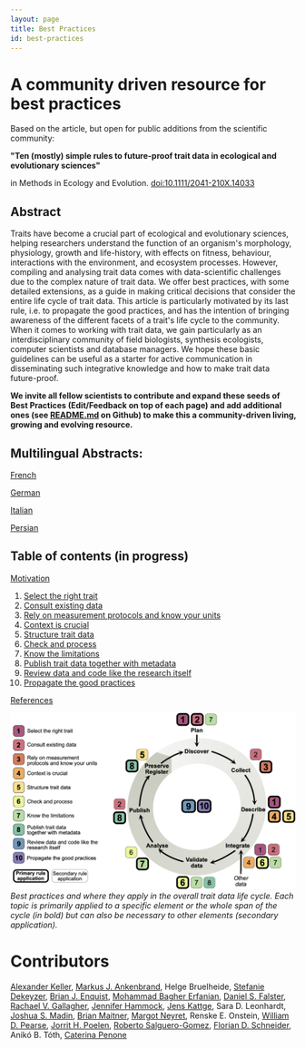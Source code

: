 ```yaml
---
layout: page
title: Best Practices
id: best-practices
---
```


# A community driven resource for best practices
Based on the article, but open for public additions from the scientific community:

**"Ten (mostly) simple rules to future-proof trait data in ecological and evolutionary sciences"**

in Methods in Ecology and Evolution. [doi:10.1111/2041-210X.14033](https://doi.org/10.1111/2041-210X.14033)


## Abstract
Traits have become a crucial part of ecological and evolutionary sciences, helping researchers understand the function of an organism's morphology, physiology, growth and life-history, with effects on fitness, behaviour, interactions with the environment, and ecosystem processes. However, compiling and analysing trait data comes with data-scientific challenges due to the complex nature of trait data.
We offer best practices, with some detailed extensions, as a guide in making critical decisions that consider the entire life cycle of trait data. 
This article is particularly motivated by its last rule, i.e. to propagate the good practices, and has the intention of bringing awareness of the different facets of a trait's life cycle to the community. 
When it comes to working with trait data, we gain particularly as an interdisciplinary community of field biologists, synthesis ecologists, computer scientists and database managers. We hope these basic guidelines can be useful as a starter for active communication in disseminating such integrative knowledge and how to make trait data future-proof.

**We invite all fellow scientists to contribute and expand these seeds of Best Practices (Edit/Feedback on top of each page) and add additional ones (see [README.md](best-practices/README.md) on Github) to make this a community-driven living, growing and evolving resource.** 

## Multilingual Abstracts: 

[French](best-practices/simple_abstract/french)

[German](best-practices/simple_abstract/german)

[Italian](best-practices/simple_abstract/italian)

[Persian](best-practices/simple_abstract/persian)


## Table of contents (in progress)

[Motivation](best-practices/00_motivation)

1. [Select the right trait](best-practices/01_select-the-right-trait)
2. [Consult existing data](best-practices/02_consult-existing-data)
3. [Rely on measurement protocols and know your units](best-practices/03_rely-on-measurement-protocols-and-know-your-units)
4. [Context is crucial](best-practices/04_context-is-crucial)
5. [Structure trait data](best-practices/05_structure-trait-data)
6. [Check and process](best-practices/06_check-and-process)
7. [Know the limitations ](best-practices/07_know-the-limitations)
8. [Publish trait data together with metadata ](best-practices/08_publish-trait-data-together-with-metadata)
9. [Review data and code like the research itself](best-practices/09_review-data-and-code-like-the-research-itself)
10. [Propagate the good practices](best-practices/10_propagate-the-good-practices)

[References](best-practices/99_references)

![Trait life Cycle](best-practices/Trait_data_fig_new2.png)
*Best practices and where they apply in the overall trait data life cycle. Each topic is primarily applied to a specific element or the whole span of the cycle (in bold) but can also be necessary to other elements (secondary application).*

# Contributors
[Alexander Keller](members/alexander-keller), [Markus J. Ankenbrand](members/markus-j-ankenbrand), Helge Bruelheide, [Stefanie Dekeyzer](members/stefanie-dekeyzer), [Brian J. Enquist](members/brian-j-enquist), [Mohammad Bagher Erfanian](members/b-erfanian), [Daniel S. Falster](members/daniel-s-falster), [Rachael V. Gallagher](members/rachael-v-gallagher), [Jennifer Hammock](members/jennifer-hammock), [Jens Kattge](members/jens-kattge), Sara D. Leonhardt, [Joshua S. Madin](members/joshua-s-madin), [Brian Maitner](members/brian-s-maitner), [Margot Neyret](members/margot-neyret), Renske E. Onstein, [William D. Pearse](members/william-d-pearse), [Jorrit H. Poelen](members/jorrit-h-poelen), [Roberto Salguero-Gomez](members/roberto-salguero-gomez), [Florian D. Schneider](members/florian-d-schneider), Anikó B. Tóth, [Caterina Penone](members/caterina-penone)
